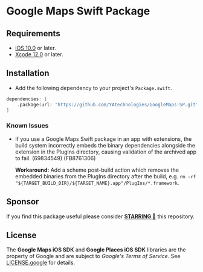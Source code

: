 # Google Maps Swift Package

## Requirements
* [iOS 10.0](https://wikipedia.org/wiki/IOS_10) or later.
* [Xcode 12.0](https://developer.apple.com/xcode) or later.

## Installation
- Add the following dependency to your project's `Package.swift`.

```swift
dependencies: [
    .package(url: "https://github.com/YAtechnologies/GoogleMaps-SP.git", .upToNextMinor(from: "5.1.0"))
]
```

### Known Issues
- If you use a Google Maps Swift package in an app with extensions, the build system incorrectly embeds the binary dependencies alongside the extension in the PlugIns directory, causing validation of the archived app to fail. (69834549) (FB8761306)

    **Workaround:** Add a scheme post-build action which removes the embedded binaries from the PlugIns directory after the build, e.g. `rm -rf "${TARGET_BUILD_DIR}/${TARGET_NAME}.app"/PlugIns/*.framework`.

## Sponsor
If you find this package useful please consider **[STARRING 🌟](https://github.com/YAtechnologies/GoogleMaps-SP/stargazers)** this repository.

## License
The **Google Maps iOS SDK** and **Google Places iOS SDK** libraries are the property of Google and are subject to *Google's Terms of Service*. See [LICENSE.google](https://github.com/YAtechnologies/GoogleMaps-SP/blob/main/LICENSE.google) for details.
